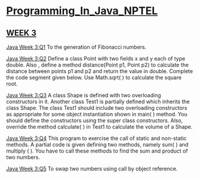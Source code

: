 # [Programming_In_Java_NPTEL](https://github.com/bkkothari2255/Programming_In_Java_NPTEL)

## [WEEK 3](https://github.com/bkkothari2255/Programming_In_Java_NPTEL/tree/WEEK-3)

  [Java Week 3:Q1](https://github.com/bkkothari2255/Programming_In_Java_NPTEL/blob/WEEK-3/Fibonacci.java) To the generation of Fibonacci numbers.

  [Java Week 3:Q2](https://github.com/bkkothari2255/Programming_In_Java_NPTEL/blob/WEEK-3/Circle.java) Define a class Point with two fields x and y each of type double. Also , define a method distance(Point p1, Point p2) to calculate the distance between points p1 and p2 and return the value in double. Complete the code segment given below. Use Math.sqrt( ) to calculate the square root.

  [Java Week 3:Q3](https://github.com/bkkothari2255/Programming_In_Java_NPTEL/blob/WEEK-3/Test1.java) A class Shape is defined with two overloading constructors in it. Another class Test1 is partially defined which inherits the class Shape. The class Test1 should include two overloading constructors as appropriate for some object instantiation shown in main( ) method. You should define the constructors using the super class constructors. Also, override the method calculate( ) in Test1 to calculate the volume of a Shape.

  [Java Week 3:Q4](https://github.com/bkkothari2255/Programming_In_Java_NPTEL/blob/WEEK-3/Test3.java) This program to exercise the call of static and non-static methods. A partial code is given defining two methods, namely sum( ) and multiply ( ). You have to call these methods to find the sum and product of two numbers.

  [Java Week 3:Q5](https://github.com/bkkothari2255/Programming_In_Java_NPTEL/blob/WEEK-3/Question3.java) To swap two numbers using call by object reference.
